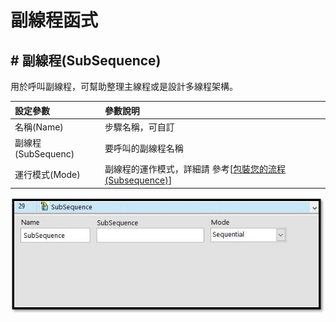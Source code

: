 # 副線程函式

## \# 副線程\(SubSequence\)

用於呼叫副線程，可幫助整理主線程或是設計多線程架構。

| 設定參數 | 參數說明 |
| :--- | :--- |
| 名稱\(Name\) | 步驟名稱，可自訂 |
| 副線程\(SubSequenc\) | 要呼叫的副線程名稱 |
| 運行模式\(Mode\) | 副線程的運作模式，詳細請 參考\[[包裝您的流程\(Subsequence\)](../../bao-nin-de-liu-cheng-subsequence.md)\] |

![](../../../.gitbook/assets/subseq.jpg)

